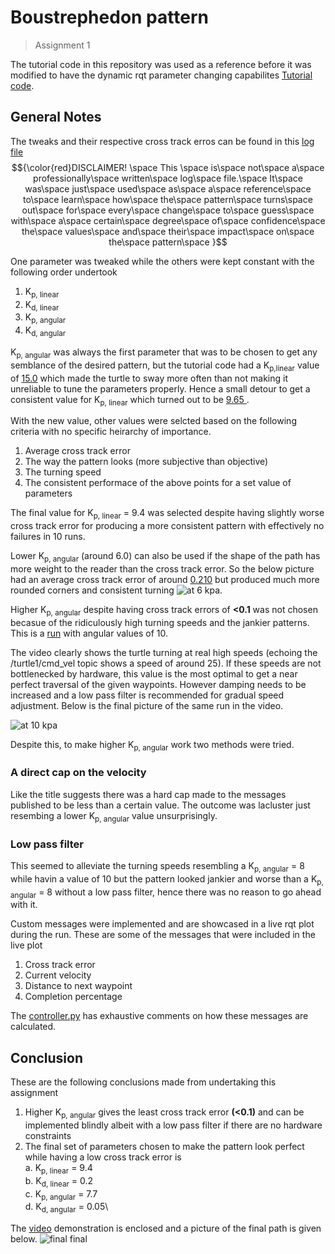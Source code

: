 # Boustrephedon pattern
>Assignment 1


The tutorial code in this repository was used as a reference before it was modified to have the dynamic rqt parameter changing capabilites [Tutorial code](https://github.com/DREAMS-lab/RAS-SES-598-Space-Robotics-and-AI/blob/main/assignments/first_order_boustrophedon_navigator/first_order_boustrophedon_navigator/boustrophedon_controller.py).


## General Notes

The tweaks and their respective cross track erros can be found in this [log file](https://1drv.ms/x/s!As21D3LIKaTsgdpu_zVlr5nVmnvYqQ?e=waO8v4) \
$${\color{red}DISCLAIMER! \space This \space is\space not\space a\space professionally\space written\space log\space file.\space It\space was\space just\space used\space as\space a\space reference\space to\space learn\space how\space the\space pattern\space turns\space out\space for\space every\space change\space to\space guess\space with\space a\space certain\space degree\space of\space confidence\space the\space values\space and\space their\space impact\space on\space the\space pattern\space }$$

One parameter was tweaked while the others were kept constant with the following order undertook
1. K<sub>p, linear</sub>
2. K<sub>d, linear</sub>
3. K<sub>p, angular</sub>
4. K<sub>d, angular</sub>

K<sub>p, angular</sub> was always the first parameter that was to be chosen to get any semblance of the desired pattern, but the tutorial code had a K<sub>p,linear</sub> value of <ins>15.0</ins> which made the turtle to sway more often than not making it unreliable to tune the parameters properly. Hence a small detour to get a consistent value for K<sub>p, linear</sub> which turned out to be <ins> 9.65 </ins>.

With the new value, other values were selcted based on the following criteria with no specific heirarchy of importance.

1. Average cross track error
2. The way the pattern looks (more subjective than objective)
3. The turning speed
4. The consistent performace of the above points for a set value of parameters

The final value for K<sub>p, linear</sub> = 9.4 was selected despite having slightly worse cross track error for producing a more consistent pattern with effectively no failures in 10 runs.

Lower K<sub>p, angular</sub> (around 6.0) can also be used if the shape of the path has more weight to the reader than the cross track error. So the below picture had an average cross track error of around <ins>0.210</ins> but produced much more rounded corners and consistent turning
![at 6 kpa](https://github.com/user-attachments/assets/64fb1fc6-06a1-478e-ac32-16890b9ad909).

Higher K<sub>p, angular</sub> despite having cross track errors of **<0.1** was not chosen becasue of the ridiculously high turning speeds and the jankier patterns.
This is a [run](https://github.com/user-attachments/assets/bffd77a7-c9b9-4a71-a372-27d7d9933e91) with angular values of 10.

The video clearly shows the turtle turning at real high speeds (echoing the /turtle1/cmd_vel topic shows a speed of around 25). If these speeds are not bottlenecked by hardware, this value is the most optimal to get a near perfect traversal of the given waypoints. However damping needs to be increased and a low pass filter is recommended for gradual speed adjustment. Below is the final picture of the same run in the video.

![at 10 kpa](https://github.com/user-attachments/assets/6f8820cd-bb8c-4280-9b3b-182dff99434b)


Despite this, to make higher K<sub>p, angular</sub> work two methods were tried.

### A direct cap on the velocity
  Like the title suggests there was a hard cap made to the messages published to be less than a certain value. The outcome was lacluster just resembing a lower K<sub>p, angular</sub> value unsurprisingly.

### Low pass filter
  This seemed to alleviate the turning speeds resembling a K<sub>p, angular</sub> = 8 while havin a value of 10 but the pattern looked jankier and worse than a K<sub>p, angular</sub> = 8 without a low pass filter, hence there was no reason to go ahead with it.

Custom messages were implemented and are showcased in a live rqt plot during the run. These are some of the messages that were included in the live plot
1. Cross track error
3. Current velocity
4. Distance to next waypoint
5. Completion percentage

The [controller.py]() has exhaustive comments on how these messages are calculated.

## Conclusion
These are the following conclusions made from undertaking this assignment 
1. Higher K<sub>p, angular</sub> gives the least cross track error **(<0.1)** and can be implemented blindly albeit with a low pass filter if there are no hardware constraints
2. The final set of parameters chosen to make the pattern look perfect while having a low cross track error is\
   a. K<sub>p, linear</sub> = 9.4\
   b. K<sub>d, linear</sub> = 0.2\
   c. K<sub>p, angular</sub> = 7.7\
   d. K<sub>d, angular</sub> = 0.05\
   
The [video](https://drive.google.com/file/d/1xKvzyddJLRFbOUQDtk_UdF7NOMceFI81/view?usp=sharing) demonstration is enclosed and a picture of the final path is given below.
![final final](https://github.com/user-attachments/assets/2f420562-22c0-46d4-9320-c54b194fd95d)




